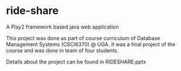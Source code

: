 # ride-share
A Play2 framework based java web application

This project was done as part of course curriculum of Database Management Systems (CSCI6370) @ UGA. It was a final project of the course and was done in team of four students.

Details about the project can be found in RIDESHARE.pptx
